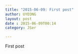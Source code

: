 ```yaml
---
title: "2015-06-09: First post"
author: UYEONG
layout: post
date : 2015-06-09T00:14
category: JSer

---
```


First post